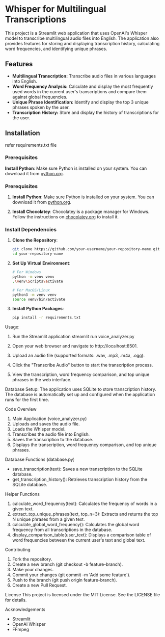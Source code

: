 # Whisper for Multilingual Transcriptions

This project is a Streamlit web application that uses OpenAI's Whisper model to transcribe multilingual audio files into English. The application also provides features for storing and displaying transcription history, calculating word frequencies, and identifying unique phrases.

## Features

- **Multilingual Transcription:** Transcribe audio files in various languages into English.
- **Word Frequency Analysis:** Calculate and display the most frequently used words in the current user's transcriptions and compare them against global frequencies.
- **Unique Phrase Identification:** Identify and display the top 3 unique phrases spoken by the user.
- **Transcription History:** Store and display the history of transcriptions for the user.

## Installation
refer requirements.txt file

### Prerequisites

**Install Python**: Make sure Python is installed on your system. You can download it from [python.org](https://www.python.org/).

### Prerequisites

1. **Install Python**: Make sure Python is installed on your system. You can download it from [python.org](https://www.python.org/).

2. **Install Chocolatey**: Chocolatey is a package manager for Windows. Follow the instructions on [chocolatey.org](https://chocolatey.org/install) to install it.

### Install Dependencies

1. **Clone the Repository**:

    ```bash
    git clone https://github.com/your-username/your-repository-name.git
    cd your-repository-name
    ```

2. **Set Up Virtual Environment**:

    ```bash
    # For Windows
    python -m venv venv
    .\venv\Scripts\activate

    # For MacOS/Linux
    python3 -m venv venv
    source venv/bin/activate
    ```

3. **Install Python Packages**:

    ```bash
    pip install -r requirements.txt
    ```

Usage:

1. Run the Streamlit application
    streamlit run voice_analyzer.py

2. Open your web browser and navigate to http://localhost:8501.

3. Upload an audio file (supported formats: .wav, .mp3, .m4a, .ogg).

4. Click the "Transcribe Audio" button to start the transcription process.

5. View the transcription, word frequency comparison, and top unique phrases in the web interface.

Database Setup:
The application uses SQLite to store transcription history. The database is automatically set up and configured when the application runs for the first time.

Code Overview
1. Main Application (voice_analyzer.py)
2. Uploads and saves the audio file.
3. Loads the Whisper model.
4. Transcribes the audio file into English.
5. Saves the transcription to the database.
6. Displays the transcription, word frequency comparison, and top unique phrases.

Database Functions (database.py)
* save_transcription(text): Saves a new transcription to the SQLite database.
* get_transcription_history(): Retrieves transcription history from the SQLite database.

Helper Functions
1. calculate_word_frequency(text): Calculates the frequency of words in a given text.
2. extract_top_unique_phrases(text, top_n=3): Extracts and returns the top N unique phrases from a given text.
3. calculate_global_word_frequency(): Calculates the global word frequency from all transcriptions in the database.
4. display_comparison_table(user_text): Displays a comparison table of word frequencies between the current user's text and global text.

Contributing
1. Fork the repository.
2. Create a new branch (git checkout -b feature-branch).
3. Make your changes.
4. Commit your changes (git commit -m 'Add some feature').
5. Push to the branch (git push origin feature-branch).
6. Create a new Pull Request.

License
This project is licensed under the MIT License. See the LICENSE file for details.

Acknowledgements
* Streamlit
* OpenAI Whisper
* FFmpeg


